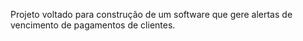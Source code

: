 Projeto voltado para construção de um software que gere alertas de vencimento de pagamentos de clientes.
